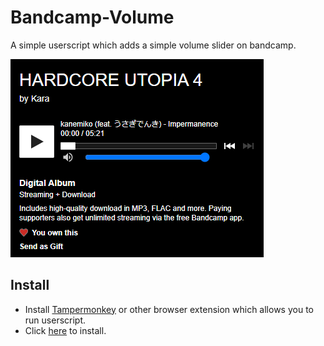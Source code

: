 # Bandcamp-Volume
A simple userscript which adds a simple volume slider on bandcamp.
  
![](./screenshot.png)

## Install
- Install [Tampermonkey](https://chrome.google.com/webstore/detail/tampermonkey/dhdgffkkebhmkfjojejmpbldmpobfkfo?hl=zh-TW) or other browser extension which allows you to run userscript.
- Click [here](https://raw.githubusercontent.com/rogeraabbccdd/Bandcamp-Volume/master/Bandcamp-Volume.user.js) to install.